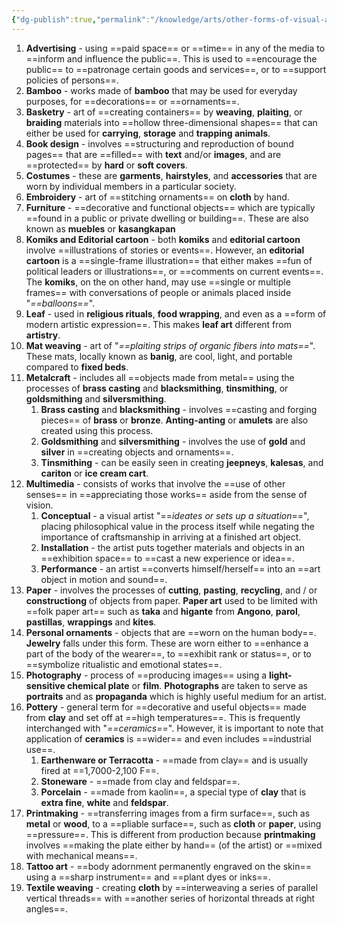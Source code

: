 ```yaml
---
{"dg-publish":true,"permalink":"/knowledge/arts/other-forms-of-visual-art/"}
---
```


1. **Advertising** - using ==paid space== or ==time== in any of the media to ==inform and influence the public==. This is used to ==encourage the public== to ==patronage certain goods and services==, or to ==support policies of persons==.
2. **Bamboo** - works made of **bamboo** that may be used for everyday purposes, for ==decorations== or ==ornaments==.
3. **Basketry** - art of ==creating containers== by **weaving**, **plaiting**, or **braiding** materials into ==hollow three-dimensional shapes== that can either be used for **carrying**, **storage** and **trapping animals**.
4. **Book design** - involves ==structuring and reproduction of bound pages== that are ==filled== with **text** and/or **images**, and are ==protected== by **hard** or **soft covers**.
5. **Costumes** - these are **garments**, **hairstyles**, and **accessories** that are worn by individual members in a particular society.
6. **Embroidery** - art of ==stitching ornaments== on **cloth** by hand.
7. **Furniture** - ==decorative and functional objects== which are typically ==found in a public or private dwelling or building==. These are also known as **muebles** or **kasangkapan**
8. **Komiks and Editorial cartoon** - both **komiks** and **editorial cartoon** involve ==illustrations of stories or events==. However, an **editorial cartoon** is a ==single-frame illustration== that either makes ==fun of political leaders or illustrations==, or ==comments on current events==. The **komiks**, on the on other hand, may use ==single or multiple frames== with conversations of people or animals placed inside "*==balloons==*".
9. **Leaf** - used in **religious rituals**, **food wrapping**, and even as a ==form of modern artistic expression==. This makes **leaf art** different from **artistry**.
10. **Mat weaving** - art of "*==plaiting strips of organic fibers into mats==*". These mats, locally known as **banig**, are cool, light, and portable compared to **fixed beds**.
11. **Metalcraft** - includes all ==objects made from metal== using the processes of **brass casting** and **blacksmithing**, **tinsmithing**, or **goldsmithing** and **silversmithing**. 
	1. **Brass casting** and **blacksmithing** - involves ==casting and forging pieces== of **brass** or **bronze**. **Anting-anting** or **amulets** are also created using this process.
	2. **Goldsmithing** and **silversmithing** - involves the use of **gold** and **silver** in ==creating objects and ornaments==.
	3. **Tinsmithing** - can be easily seen in creating **jeepneys**, **kalesas**, and **cariton** or **ice cream cart**.
12. **Multimedia** - consists of works that involve the ==use of other senses== in ==appreciating those works== aside from the sense of vision.
	1. **Conceptual** - a visual artist "==*ideates or sets up a situation*==", placing philosophical value in the process itself while negating the importance of craftsmanship in arriving at a finished art object.
	2. **Installation** - the artist puts together materials and objects in an ==exhibition space== to ==cast a new experience or idea==.
	3. **Performance** - an artist ==converts himself/herself== into an ==art object in motion and sound==.
13. **Paper** - involves the processes of **cutting**, **pasting**, **recycling**, and / or **constructiong** of objects from paper. **Paper art** used to be limited with ==folk paper art== such as **taka** and **higante** from **Angono**, **parol**, **pastillas**, **wrappings** and **kites**.
14. **Personal ornaments** - objects that are ==worn on the human body==. **Jewelry** falls under this form. These are worn either to ==enhance a part of the body of the wearer==, to ==exhibit rank or status==, or to ==symbolize ritualistic and emotional states==.
15. **Photography** - process of ==producing images== using a **light-sensitive chemical plate** or **film**. **Photographs** are taken to serve as **portraits** and as **propaganda** which is highly useful medium for an artist.
16. **Pottery** - general term for ==decorative and useful objects== made from **clay** and set off at ==high temperatures==. This is frequently interchanged with "*==ceramics==*". However, it is important to note that application of **ceramics** is ==wider== and even includes ==industrial use==.
	1. **Earthenware or Terracotta** - ==made from clay== and is usually fired at ==1,7000-2,100 F==.
	2. **Stoneware** - ==made from clay and feldspar==.
	3. **Porcelain** - ==made from kaolin==, a special type of **clay** that is **extra fine**, **white** and **feldspar**.
17. **Printmaking** - ==transferring images from a firm surface==, such as **metal** or **wood**, to a ==pliable surface==, such as **cloth** or **paper**, using ==pressure==. This is different from production because **printmaking** involves ==making the plate either by hand== (of the artist) or ==mixed with mechanical means==.
18. **Tattoo art** - ==body adornment permanently engraved on the skin== using a ==sharp instrument== and ==plant dyes or inks==.
19. **Textile weaving** - creating **cloth** by ==interweaving a series of parallel vertical threads== with ==another series of horizontal threads at right angles==.